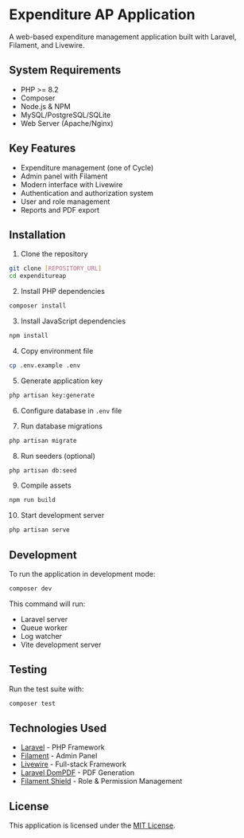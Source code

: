 # Expenditure AP Application

A web-based expenditure management application built with Laravel, Filament, and Livewire.

## System Requirements

-   PHP >= 8.2
-   Composer
-   Node.js & NPM
-   MySQL/PostgreSQL/SQLite
-   Web Server (Apache/Nginx)

## Key Features

-   Expenditure management (one of Cycle)
-   Admin panel with Filament
-   Modern interface with Livewire
-   Authentication and authorization system
-   User and role management
-   Reports and PDF export

## Installation

1. Clone the repository

```bash
git clone [REPOSITORY_URL]
cd expenditureap
```

2. Install PHP dependencies

```bash
composer install
```

3. Install JavaScript dependencies

```bash
npm install
```

4. Copy environment file

```bash
cp .env.example .env
```

5. Generate application key

```bash
php artisan key:generate
```

6. Configure database in `.env` file

7. Run database migrations

```bash
php artisan migrate
```

8. Run seeders (optional)

```bash
php artisan db:seed
```

9. Compile assets

```bash
npm run build
```

10. Start development server

```bash
php artisan serve
```

## Development

To run the application in development mode:

```bash
composer dev
```

This command will run:

-   Laravel server
-   Queue worker
-   Log watcher
-   Vite development server

## Testing

Run the test suite with:

```bash
composer test
```

## Technologies Used

-   [Laravel](https://laravel.com) - PHP Framework
-   [Filament](https://filamentphp.com) - Admin Panel
-   [Livewire](https://livewire.laravel.com) - Full-stack Framework
-   [Laravel DomPDF](https://github.com/barryvdh/laravel-dompdf) - PDF Generation
-   [Filament Shield](https://github.com/bezhansalleh/filament-shield) - Role & Permission Management

## License

This application is licensed under the [MIT License](LICENSE.md).
